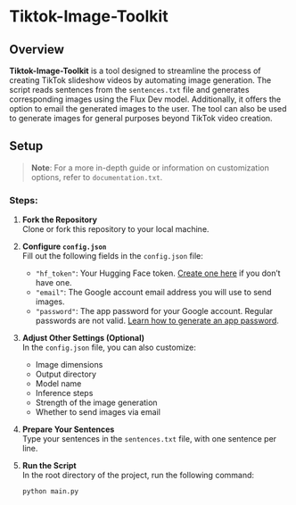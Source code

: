 # Tiktok-Image-Toolkit

## Overview
**Tiktok-Image-Toolkit** is a tool designed to streamline the process of creating TikTok slideshow videos by automating image generation. The script reads sentences from the `sentences.txt` file and generates corresponding images using the Flux Dev model. Additionally, it offers the option to email the generated images to the user. The tool can also be used to generate images for general purposes beyond TikTok video creation.

## Setup

> **Note**: For a more in-depth guide or information on customization options, refer to `documentation.txt`.

### Steps:
1. **Fork the Repository**  
   Clone or fork this repository to your local machine.
   
2. **Configure `config.json`**  
   Fill out the following fields in the `config.json` file:
   - `"hf_token"`: Your Hugging Face token. [Create one here](https://huggingface.co/settings/tokens) if you don’t have one.
   - `"email"`: The Google account email address you will use to send images.
   - `"password"`: The app password for your Google account. Regular passwords are not valid. [Learn how to generate an app password](https://www.youtube.com/watch?v=pmG-OFPzvtg).
   
3. **Adjust Other Settings (Optional)**  
   In the `config.json` file, you can also customize:
   - Image dimensions
   - Output directory
   - Model name
   - Inference steps
   - Strength of the image generation
   - Whether to send images via email

4. **Prepare Your Sentences**  
   Type your sentences in the `sentences.txt` file, with one sentence per line.

5. **Run the Script**  
   In the root directory of the project, run the following command:
   ```bash
   python main.py
